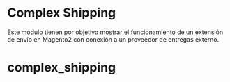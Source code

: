 # Complex Shipping
Este módulo tienen por objetivo mostrar el funcionamiento de un extensión de envío en Magento2 con conexión a un proveedor de entregas externo.
# complex_shipping
